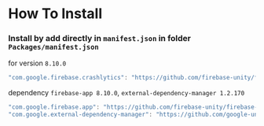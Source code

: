 # How To Install

### Install by add directly in `manifest.json` in folder `Packages/manifest.json`


for version `8.10.0`
```csharp
"com.google.firebase.crashlytics": "https://github.com/firebase-unity/firebase-crashlytics.git#8.10.0",
```


dependency `firebase-app 8.10.0`, `external-dependency-manager 1.2.170`
```csharp
"com.google.firebase.app": "https://github.com/firebase-unity/firebase-app.git#8.10.0",
"com.google.external-dependency-manager": "https://github.com/google-unity/external-dependency-manager.git#1.2.170",
```
